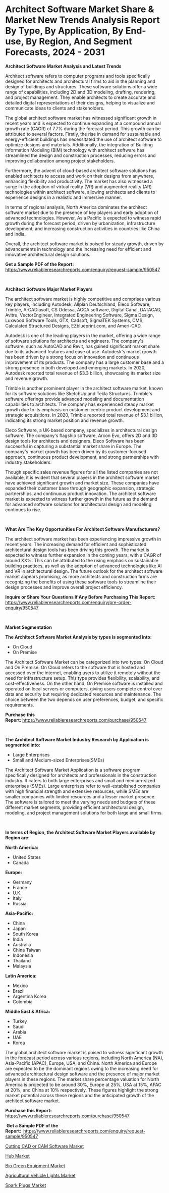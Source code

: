 <p><h1>Architect Software Market Share & Market New Trends Analysis Report By Type, By Application, By End-use, By Region, And Segment Forecasts, 2024 - 2031</h1></p><p><strong>Architect Software Market Analysis and Latest Trends</strong></p>
<p><p>Architect software refers to computer programs and tools specifically designed for architects and architectural firms to aid in the planning and design of buildings and structures. These software solutions offer a wide range of capabilities, including 2D and 3D modeling, drafting, rendering, and project management. They enable architects to create accurate and detailed digital representations of their designs, helping to visualize and communicate ideas to clients and stakeholders.</p><p>The global architect software market has witnessed significant growth in recent years and is expected to continue expanding at a compound annual growth rate (CAGR) of 7.7% during the forecast period. This growth can be attributed to several factors. Firstly, the rise in demand for sustainable and energy-efficient buildings has necessitated the use of architect software to optimize designs and materials. Additionally, the integration of Building Information Modeling (BIM) technology with architect software has streamlined the design and construction processes, reducing errors and improving collaboration among project stakeholders.</p><p>Furthermore, the advent of cloud-based architect software solutions has enabled architects to access and work on their designs from anywhere, enhancing flexibility and productivity. The market has also witnessed a surge in the adoption of virtual reality (VR) and augmented reality (AR) technologies within architect software, allowing architects and clients to experience designs in a realistic and immersive manner.</p><p>In terms of regional analysis, North America dominates the architect software market due to the presence of key players and early adoption of advanced technologies. However, Asia Pacific is expected to witness rapid growth during the forecast period, driven by urbanization, infrastructure development, and increasing construction activities in countries like China and India.</p><p>Overall, the architect software market is poised for steady growth, driven by advancements in technology and the increasing need for efficient and innovative architectural design solutions.</p></p>
<p><strong>Get a Sample PDF of the Report:&nbsp;</strong> <a href="https://www.reliableresearchreports.com/enquiry/request-sample/950547">https://www.reliableresearchreports.com/enquiry/request-sample/950547</a></p>
<p>&nbsp;</p>
<p><strong>Architect Software Major Market Players</strong></p>
<p><p>The architect software market is highly competitive and comprises various key players, including Autodesk, Allplan Deutschland, Eleco Software, Trimble, ArCADiasoft, CS Odessa, ACCA software, Digital Canal, DATACAD, Avitru, VectorEngineer, Integrated Engineering Software, Sigma Design, Luxwood Software Tools, GTX, Cadsoft, SigmaTEK Systems, CMS, Calculated Structured Designs, EZblueprint.com, and Ameri-CAD. </p><p>Autodesk is one of the leading players in the market, offering a wide range of software solutions for architects and engineers. The company's software, such as AutoCAD and Revit, has gained significant market share due to its advanced features and ease of use. Autodesk's market growth has been driven by a strong focus on innovation and continuous improvement of its products. The company has a large customer base and a strong presence in both developed and emerging markets. In 2020, Autodesk reported total revenue of $3.3 billion, showcasing its market size and revenue growth.</p><p>Trimble is another prominent player in the architect software market, known for its software solutions like SketchUp and Tekla Structures. Trimble's software offerings provide advanced modeling and documentation capabilities to architects. The company has experienced steady market growth due to its emphasis on customer-centric product development and strategic acquisitions. In 2020, Trimble reported total revenue of $3.1 billion, indicating its strong market position and revenue growth.</p><p>Eleco Software, a UK-based company, specializes in architectural design software. The company's flagship software, Arcon Evo, offers 2D and 3D design tools for architects and designers. Eleco Software has been successful in capturing a substantial market share in Europe. The company's market growth has been driven by its customer-focused approach, continuous product development, and strong partnerships with industry stakeholders.</p><p>Though specific sales revenue figures for all the listed companies are not available, it is evident that several players in the architect software market have achieved significant growth and market size. These companies have expanded their customer base through geographic expansion, strategic partnerships, and continuous product innovation. The architect software market is expected to witness further growth in the future as the demand for advanced software solutions for architectural design and modeling continues to rise.</p></p>
<p>&nbsp;</p>
<p><strong>What Are The Key Opportunities For Architect Software Manufacturers?</strong></p>
<p><p>The architect software market has been experiencing impressive growth in recent years. The increasing demand for efficient and sophisticated architectural design tools has been driving this growth. The market is expected to witness further expansion in the coming years, with a CAGR of around XX%. This can be attributed to the rising emphasis on sustainable building practices, as well as the adoption of advanced technologies like AI and VR in architectural design. The future outlook for the architect software market appears promising, as more architects and construction firms are recognizing the benefits of using these software tools to streamline their design processes and improve overall project efficiency.</p></p>
<p><strong>Inquire or Share Your Questions If Any Before Purchasing This Report:</strong> <a href="https://www.reliableresearchreports.com/enquiry/pre-order-enquiry/950547">https://www.reliableresearchreports.com/enquiry/pre-order-enquiry/950547</a></p>
<p>&nbsp;</p>
<p><strong>Market Segmentation</strong></p>
<p><strong>The Architect Software Market Analysis by types is segmented into:</strong></p>
<p><ul><li>On Cloud</li><li>On Premise</li></ul></p>
<p><p>The Architect Software Market can be categorized into two types: On Cloud and On Premise. On Cloud refers to the software that is hosted and accessed over the internet, enabling users to utilize it remotely without the need for infrastructure setup. This type provides flexibility, scalability, and cost-effectiveness. On the other hand, On Premise software is installed and operated on local servers or computers, giving users complete control over data and security but requiring dedicated resources and maintenance. The choice between the two depends on user preferences, budget, and specific requirements.</p></p>
<p><strong>Purchase this Report:&nbsp;</strong><a href="https://www.reliableresearchreports.com/purchase/950547">https://www.reliableresearchreports.com/purchase/950547</a></p>
<p>&nbsp;</p>
<p><strong>The Architect Software Market Industry Research by Application is segmented into:</strong></p>
<p><ul><li>Large Enterprises</li><li>Small and Medium-sized Enterprises(SMEs)</li></ul></p>
<p><p>The Architect Software Market Application is a software program specifically designed for architects and professionals in the construction industry. It caters to both large enterprises and small and medium-sized enterprises (SMEs). Large enterprises refer to well-established companies with high financial strength and extensive resources, while SMEs are smaller companies with limited resources and a lesser market presence. The software is tailored to meet the varying needs and budgets of these different market segments, providing efficient architectural design, modeling, and project management solutions for both large and small firms.</p></p>
<p>&nbsp;</p>
<p><strong>In terms of Region, the Architect Software Market Players available by Region are:</strong></p>
<p>
    <p> <strong> North America: </strong>
        <ul>
            <li>United States</li>
            <li>Canada</li>
        </ul>
        </p> 
    <p> <strong> Europe: </strong>
        <ul>
            <li>Germany</li>
            <li>France</li>
            <li>U.K.</li>
            <li>Italy</li>
            <li>Russia</li>
        </ul>
        </p> 
    <p> <strong> Asia-Pacific: </strong>
        <ul>
            <li>China</li>
            <li>Japan</li>
            <li>South Korea</li>
            <li>India</li>
            <li>Australia</li>
            <li>China Taiwan</li>
            <li>Indonesia</li>
            <li>Thailand</li>
            <li>Malaysia</li>
        </ul>
        </p> 
    <p> <strong> Latin America: </strong>
        <ul>
            <li>Mexico</li>
            <li>Brazil</li>
            <li>Argentina Korea</li>
            <li>Colombia</li>
        </ul>
        </p> 
    <p> <strong> Middle East & Africa: </strong>
        <ul>
            <li>Turkey</li>
            <li>Saudi</li>
            <li>Arabia</li>
            <li>UAE</li>
            <li>Korea</li>
        </ul>
    </p>
    </p>
<p><p>The global architect software market is poised to witness significant growth in the forecast period across various regions, including North America (NA), Asia-Pacific (APAC), Europe, USA, and China. North America and Europe are expected to be the dominant regions owing to the increasing need for advanced architectural design software and the presence of major market players in these regions. The market share percentage valuation for North America is projected to be around 30%, Europe at 25%, USA at 15%, APAC at 20%, and China at 10% respectively. These figures highlight the strong market potential across these regions and the anticipated growth of the architect software market.</p></p>
<p><strong>Purchase this Report: </strong><a href="https://www.reliableresearchreports.com/purchase/950547">https://www.reliableresearchreports.com/purchase/950547</a></p>
<p>&nbsp;<strong>Get a Sample PDF of the Report:&nbsp;&nbsp;</strong><a href="https://www.reliableresearchreports.com/enquiry/request-sample/950547">https://www.reliableresearchreports.com/enquiry/request-sample/950547</a></p>
<p><strong></strong></p>
<p><p><a href="https://www.linkedin.com/pulse/cutting-cad-cam-software-market-provides-comprehensive-mtp7e?trackingId=r1jERkK7QAaNBheAFbiyZQ%3D%3D">Cutting CAD or CAM Software Market</a></p><p><a href="https://github.com/bobicer/Market-Research-Report-List-1/blob/main/hub-market.md">Hub Market</a></p><p><a href="https://www.linkedin.com/pulse/bio-green-equipment-market-size-trends-growth-outlook-forecasted-drjje?trackingId=m4jvsBOXT%2BynyPFmfiMG9A%3D%3D">Bio Green Equipment Market</a></p><p><a href="https://medium.com/@lauryframi644/agricultural-vehicle-lights-market-analysis-its-cagr-market-segmentation-and-global-industry-4da0ece25ad9">Agricultural Vehicle Lights Market</a></p><p><a href="https://medium.com/@lauryframi644/spark-plugs-market-furnishes-information-on-market-share-market-trends-and-market-growth-f6e8eff801af">Spark Plugs Market</a></p></p>